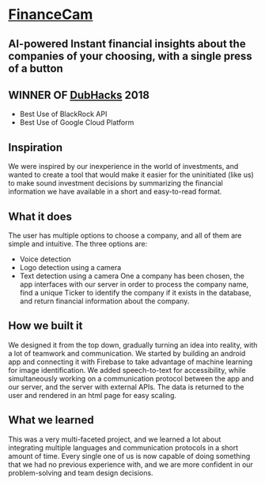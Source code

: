 # [FinanceCam](https://devpost.com/software/financecam)
## AI-powered Instant financial insights about the companies of your choosing, with a single press of a button

## WINNER OF [DubHacks](https://dubhacks.co/) 2018
* Best Use of BlackRock API
* Best Use of Google Cloud Platform

## Inspiration
We were inspired by our inexperience in the world of investments, and wanted to create a tool that would make it easier for the uninitiated (like us) to make sound investment decisions by summarizing the financial information we have available in a short and easy-to-read format.

## What it does
The user has multiple options to choose a company, and all of them are simple and intuitive. The three options are:
* Voice detection
* Logo detection using a camera
* Text detection using a camera One a company has been chosen, the app interfaces with our server in order to process the company name, find a unique Ticker to identify the company if it exists in the database, and return financial information about the company.

## How we built it
We designed it from the top down, gradually turning an idea into reality, with a lot of teamwork and communication. We started by building an android app and connecting it with Firebase to take advantage of machine learning for image identification. We added speech-to-text for accessibility, while simultaneously working on a communication protocol between the app and our server, and the server with external APIs. The data is returned to the user and rendered in an html page for easy scaling.

## What we learned
This was a very multi-faceted project, and we learned a lot about integrating multiple languages and communication protocols in a short amount of time. Every single one of us is now capable of doing something that we had no previous experience with, and we are more confident in our problem-solving and team design decisions.
